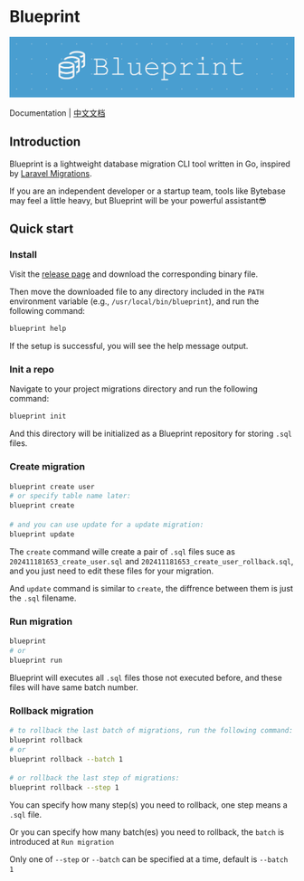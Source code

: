 # Blueprint

![Blueprint](Blueprint.png)

Documentation | [中文文档](README_zh.md)

## Introduction

Blueprint is a lightweight database migration CLI tool written in Go, inspired by [Laravel Migrations](https://laravel.com/docs/master/migrations).

If you are an independent developer or a startup team, tools like Bytebase may feel a little heavy, but Blueprint will be your powerful assistant😎

## Quick start

### Install
Visit the [release page](https://github.com/YianAndCode/blueprint/releases) and download the corresponding binary file.

Then move the downloaded file to any directory included in the `PATH` environment variable (e.g., `/usr/local/bin/blueprint`), and run the following command:

```bash
blueprint help
```

If the setup is successful, you will see the help message output.

### Init a repo

Navigate to your project migrations directory and run the following command:

```bash
blueprint init
```

And this directory will be initialized as a Blueprint repository for storing `.sql` files.

### Create migration

```bash
blueprint create user
# or specify table name later:
blueprint create

# and you can use update for a update migration:
blueprint update
```

The `create` command wille create a pair of `.sql` files suce as `202411181653_create_user.sql` and `202411181653_create_user_rollback.sql`, and you just need to edit these files for your migration.

And `update` command is similar to `create`, the diffrence between them is just the `.sql` filename.

### Run migration

```bash
blueprint
# or
blueprint run
```

Blueprint will executes all `.sql` files those not executed before, and these files will have same batch number.

### Rollback migration

```bash
# to rollback the last batch of migrations, run the following command:
blueprint rollback
# or
blueprint rollback --batch 1

# or rollback the last step of migrations:
blueprint rollback --step 1
```

You can specify how many step(s) you need to rollback, one step means a `.sql` file.

Or you can specify how many batch(es) you need to rollback, the `batch` is introduced at `Run migration`

Only one of `--step` or `--batch` can be specified at a time, default is `--batch 1`
